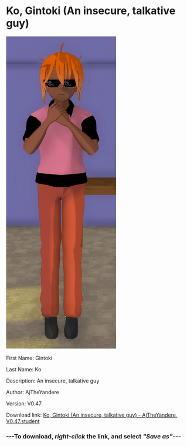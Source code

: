 # Ko, Gintoki (An insecure, talkative guy)

<img src = "https://raw.githubusercontent.com/Arbiter1223/Daigaku-Gurashi-Custom-Students/master/Students/Files/Ko%2C%20Gintoki%20(An%20insecure%2C%20talkative%20guy).png">

First Name: Gintoki

Last Name: Ko

Description: An insecure, talkative guy

Author: AjTheYandere

Version: V0.47

Download link: <a href="https://raw.githubusercontent.com/Arbiter1223/Daigaku-Gurashi-Custom-Students/master/Students/Files/Ko%2C%20Gintoki%20(An%20insecure%2C%20talkative%20guy)%20-%20AjTheYandere%2C%20V0.47.student">Ko, Gintoki (An insecure, talkative guy) - AjTheYandere, V0.47.student</a>

### ---**To download, _right-click_ the link, and select _"Save as"_**---
